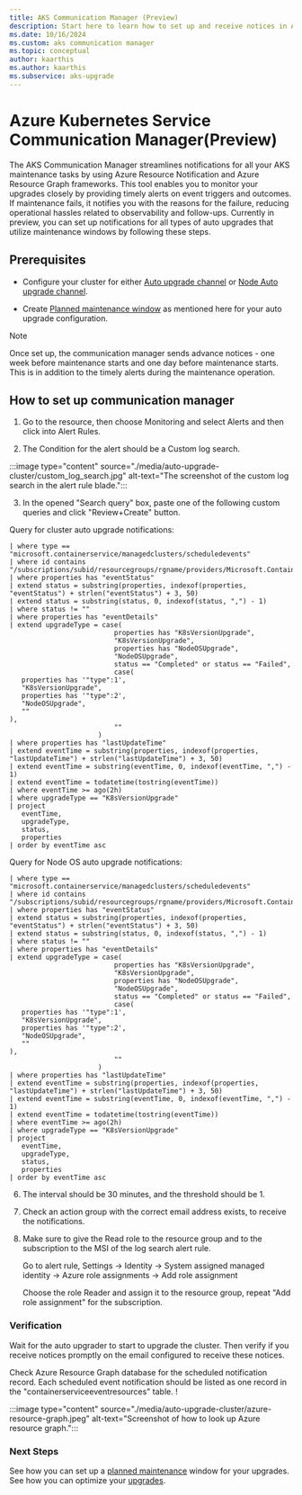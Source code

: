 ```yaml
---
title: AKS Communication Manager (Preview)
description: Start here to learn how to set up and receive notices in Azure Resource Notification for AKS Maintenance events. 
ms.date: 10/16/2024
ms.custom: aks communication manager
ms.topic: conceptual
author: kaarthis
ms.author: kaarthis
ms.subservice: aks-upgrade
---
```


# Azure Kubernetes Service Communication Manager(Preview)
The AKS Communication Manager streamlines notifications for all your AKS maintenance tasks by using Azure Resource Notification and Azure Resource Graph frameworks. This tool enables you to monitor your upgrades closely by providing timely alerts on event triggers and outcomes. If maintenance fails, it notifies you with the reasons for the failure, reducing operational hassles related to observability and follow-ups. Currently in preview, you can set up notifications for all types of auto upgrades that utilize maintenance windows by following these steps.

## Prerequisites

- Configure your cluster for either [Auto upgrade channel][aks-auto-upgrade] or [Node Auto upgrade channel][aks-node-auto-upgrade].

- Create [Planned maintenance window][planned-maintenance] as mentioned here for your auto upgrade configuration. 

> [!NOTE]
> Once set up, the communication manager sends advance notices - one week before maintenance starts and one day before maintenance starts. This is in addition to the timely alerts during the maintenance operation. 

## How to set up communication manager

1. Go to the resource, then choose Monitoring and select Alerts and then click into Alert Rules. 

2. The Condition for the  alert should be a Custom log search.


 :::image type="content" source="./media/auto-upgrade-cluster/custom_log_search.jpg" alt-text="The screenshot of the custom log search in the alert rule blade.":::

3. In the opened "Search query" box, paste one of the following custom queries and click "Review+Create" button.

Query for cluster auto upgrade notifications:

 ```arg("").containerserviceeventresources
| where type == "microsoft.containerservice/managedclusters/scheduledevents"
| where id contains "/subscriptions/subid/resourcegroups/rgname/providers/Microsoft.ContainerService/managedClusters/clustername"
| where properties has "eventStatus"
| extend status = substring(properties, indexof(properties, "eventStatus") + strlen("eventStatus") + 3, 50)
| extend status = substring(status, 0, indexof(status, ",") - 1)
| where status != ""
| where properties has "eventDetails"
| extend upgradeType = case(
                           properties has "K8sVersionUpgrade",
                           "K8sVersionUpgrade",
                           properties has "NodeOSUpgrade",
                           "NodeOSUpgrade",
                           status == "Completed" or status == "Failed",
                           case(
    properties has '"type":1',
    "K8sVersionUpgrade",
    properties has '"type":2',
    "NodeOSUpgrade",
    ""
),
                           ""
                       )
| where properties has "lastUpdateTime"
| extend eventTime = substring(properties, indexof(properties, "lastUpdateTime") + strlen("lastUpdateTime") + 3, 50)
| extend eventTime = substring(eventTime, 0, indexof(eventTime, ",") - 1)
| extend eventTime = todatetime(tostring(eventTime))
| where eventTime >= ago(2h)
| where upgradeType == "K8sVersionUpgrade"
| project
    eventTime,
    upgradeType,
    status,
    properties
| order by eventTime asc
 ```
Query for Node OS auto upgrade notifications:

 ```arg("").containerserviceeventresources
| where type == "microsoft.containerservice/managedclusters/scheduledevents"
| where id contains "/subscriptions/subid/resourcegroups/rgname/providers/Microsoft.ContainerService/managedClusters/clustername"
| where properties has "eventStatus"
| extend status = substring(properties, indexof(properties, "eventStatus") + strlen("eventStatus") + 3, 50)
| extend status = substring(status, 0, indexof(status, ",") - 1)
| where status != ""
| where properties has "eventDetails"
| extend upgradeType = case(
                           properties has "K8sVersionUpgrade",
                           "K8sVersionUpgrade",
                           properties has "NodeOSUpgrade",
                           "NodeOSUpgrade",
                           status == "Completed" or status == "Failed",
                           case(
    properties has '"type":1',
    "K8sVersionUpgrade",
    properties has '"type":2',
    "NodeOSUpgrade",
    ""
),
                           ""
                       )
| where properties has "lastUpdateTime"
| extend eventTime = substring(properties, indexof(properties, "lastUpdateTime") + strlen("lastUpdateTime") + 3, 50)
| extend eventTime = substring(eventTime, 0, indexof(eventTime, ",") - 1)
| extend eventTime = todatetime(tostring(eventTime))
| where eventTime >= ago(2h)
| where upgradeType == "K8sVersionUpgrade"
| project
    eventTime,
    upgradeType,
    status,
    properties
| order by eventTime asc
 ```
6. The interval should be 30 minutes, and the threshold should be 1.

7. Check an action group with the correct email address exists, to receive the notifications.

8. Make sure to give the Read role to the resource group and to the subscription to the MSI of the log search alert rule.

    Go to alert rule, Settings -> Identity -> System assigned managed identity -> Azure role assignments -> Add role assignment

    Choose the role Reader and assign it to the resource group, repeat "Add role assignment" for the subscription.

### Verification

Wait for the auto upgrader to start to upgrade the cluster. Then verify if you receive notices promptly on the email configured to receive these notices.

Check Azure Resource Graph database for the scheduled notification record. Each scheduled event notification should be listed as one record in the "containerserviceeventresources" table.
!

:::image type="content" source="./media/auto-upgrade-cluster/azure-resource-graph.jpeg" alt-text="Screenshot of how to look up Azure resource graph.":::

### Next Steps
See how you can set up a [planned maintenance][planned-maintenance] window for your upgrades.
See how you can optimize your [upgrades][upgrade-cluster].

<!-- LINKS - internal -->
[aks-auto-upgrade]: auto-upgrade-cluster.md
[aks-node-auto-upgrade]: auto-upgrade-node-os-image.md
[planned-maintenance]: planned-maintenance.md
[upgrade-cluster]:upgrade-cluster.md